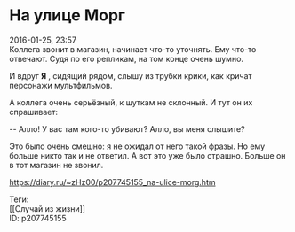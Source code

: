 На улице Морг
==============

   
 2016-01-25, 23:57   
  Коллега звонит в магазин, начинает что-то уточнять. Ему что-то отвечают. Судя по его репликам, на том конце очень шумно.   
   
 И вдруг  **Я**  , сидящий рядом, слышу из трубки крики, как кричат персонажи мультфильмов.   
   
 А коллега очень серьёзный, к шуткам не склонный. И тут он их спрашивает:   
   
 -- Алло! У вас там кого-то убивают? Алло, вы меня слышите?   
   
 Это было очень смешно: я не ожидал от него такой фразы. Но ему больше никто так и не ответил. А вот это уже было страшно. Больше он в тот магазин не звонил.   
    
 <https://diary.ru/~zHz00/p207745155_na-ulice-morg.htm>   
   
 Теги:   
 [[Случай из жизни]]   
 ID: p207745155